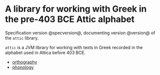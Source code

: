 # A library for working with Greek in the pre-403 BCE Attic alphabet  #

Specification version @specversion@, documenting version @version@ of the `attic` library.

`attic` is a JVM library for working with texts in Greek recorded in the alphabet used in Attica before 403 BCE.

- <a concordion:run="concordion" href="orthography/Orthography.html">orthography</a>
- <a concordion:run="concordion" href="phonology/Phonology.html">phonology</a>
